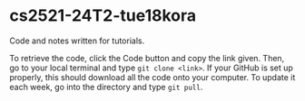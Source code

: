 # cs2521-24T2-tue18kora
Code and notes written for tutorials.

To retrieve the code, click the Code button and copy the link given. Then, go to your local terminal and type `git clone <link>`. If your GitHub is set up properly, this should download all the code onto your computer. To update it each week, go into the directory and type `git pull`. 
